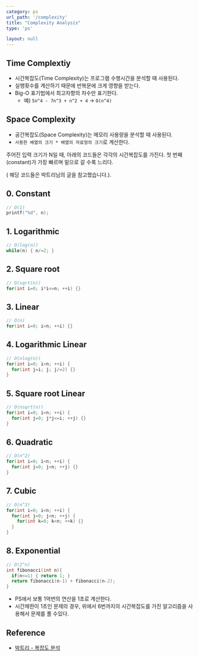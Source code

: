 ```yaml
---
category: ps
url_path: '/complexity'
title: "Complexity Analysis"
type: 'ps'

layout: null
---
```


## Time Complextiy
- 시간복잡도(Time Complexity)는 프로그램 수행시간을 분석할 때 사용된다.
- 실행횟수를 계산하기 때문에 반복문에 크게 영향을 받는다.
- Big-O 표기법에서 최고차항의 차수만 표기한다. 
  + 예) `5n^4 - 7n^3 + n^2 + 4` → `O(n^4)`

## Space Complexity 
- 공간복잡도(Space Complexity)는 메모리 사용량을 분석할 때 사용된다.
- `사용한 배열의 크기 * 배열의 자료형의 크기`로 계산한다.

주어진 입력 크기가 N일 때, 아래의 코드들은 각각의 시간복잡도를 가진다.
첫 번째(constant)가 가장 빠르며 밑으로 갈 수록 느리다.

( 해당 코드들은 박트리님의 글을 참고했습니다.).

## 0. Constant
```cpp
// O(1)
printf("%d", n);
```

## 1. Logarithmic
```cpp
// O(log(n))
while(n) { n/=2; }
```

## 2. Square root
```cpp
// O(sqrt(n))
for(int i=0; i*i<=n; ++i) {}
```

## 3. Linear
```cpp
// O(n)
for(int i=0; i<n; ++i) {}
```

## 4. Logarithmic Linear
```cpp
// O(nlog(n))
for(int i=0; i<n; ++i) {
  for(int j=i; j; j/=2) {}
}
```

## 5. Square root Linear
```cpp
// O(nsqrt(n))
for(int i=0; i<n; ++i) {
  for(int j=0; j*j<=i; ++j) {}
}
```

## 6. Quadratic
```cpp
// O(n^2)
for(int i=0; i<n; ++i) {
  for(int j=0; j<n; ++j) {}
}
```

## 7. Cubic
```cpp
// O(n^3)
for(int i=0; i<n; ++i) {
  for(int j=0; j<n; ++j) {
    for(int k=0; k<n; ++k) {}
  }
}
```

## 8. Exponential
```cpp
// O(2^n)
int fibonacci(int n){
  if(n<=1) { return 1; }
  return fibonacci(n-1) + fibonacci(n-2);
}
```

- PS에서 보통 1억번의 연산을 1초로 계산한다.
- 시간제한이 1초인 문제의 경우, 위에서 6번까지의 시간복잡도를 가진 알고리즘을 사용해서 문제를 풀 수있다.

## Reference
- [박트리 - 복잡도 분석](https://baactree.tistory.com/26)
